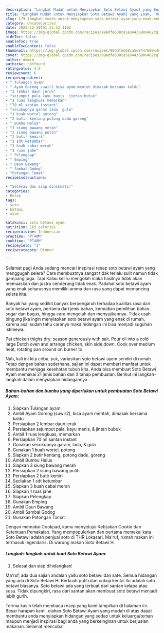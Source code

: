 ```yaml
---
description: "Langkah Mudah untuk Menyiapkan Soto Betawi Ayam{ yang Enak,  Menu Buat lebaran"
title: "Langkah Mudah untuk Menyiapkan Soto Betawi Ayam{ yang Enak,  Menu Buat lebaran"
slug: 179-langkah-mudah-untuk-menyiapkan-soto-betawi-ayam-yang-enak-menu-buat-lebaran
category: Uncategorized
date: 2022-12-30T01:32:12.116Z
image: https://img-global.cpcdn.com/recipes/99adfe608ca5e844/680x482cq70/soto-betawi-ayam-foto-resep-utama.jpg
hideToc: false
enableToc: true
enableTocContent: false
thumbnail: https://img-global.cpcdn.com/recipes/99adfe608ca5e844/680x482cq70/soto-betawi-ayam-foto-resep-utama.jpg
cover: https://img-global.cpcdn.com/recipes/99adfe608ca5e844/680x482cq70/soto-betawi-ayam-foto-resep-utama.jpg
author: Admin
authorAv: notfound
ratingvalue: 4.9
reviewcount: 6
recipeingredient:
- " Tulangan ayam"
- " Ayam Goreng suwir2 bisa ayam mentah dimasak bersama kaldu"
- "2 lembar daun jeruk"
- "sejumput pala kayu manis  jintan bubuk"
- "1 ruas lengkuas memarkan"
- "70 ml santan instant"
- "secukupnya garam lada  gula"
- "1 buah wortel potong"
- "2 butir kentang potong dadu goreng"
- " Bumbu Halus"
- "3 siung bawang merah"
- "2 siung bawang putih"
- "2 butir kemiri"
- "1 sdt ketumbar"
- "3 buah cabai merah"
- "1 ruas jahe"
- " Pelengkap"
- " Emping"
- " Daun Bawang"
- " Sambal Godog"
- "Potongan Tomat"
recipeinstructions:

- "Selesai dan siap dinikmati!"
categories:
- Resep
tags:
- soto
- betawi
- ayam

katakunci: soto betawi ayam 
nutrition: 163 calories
recipecuisine: Indonesian
preptime: "PT40M"
cooktime: "PT48M"
recipeyield: "1"
recipecategory: Dinner

---
```



Selamat pagi Anda sedang mencari inspirasi resep soto betawi ayam yang menggugah selera? Cara membuatnya sangat tidak terlalu sulit namun tidak gampang juga. Tapi Kalau keliru mengolah maka hasilnya tidak akan memuaskan dan justru cenderung tidak enak. Padahal soto betawi ayam yang enak seharusnya memiliki aroma dan rasa yang dapat memancing selera kita.


Banyak hal yang sedikit banyak berpengaruh terhadap kualitas rasa dari soto betawi ayam, pertama dari jenis bahan, kemudian pemilihan bahan segar dan bagus, hingga cara mengolah dan menyajikannya. Tidak usah bingung jika ingin menyiapkan soto betawi ayam yang enak di rumah, karena asal sudah tahu caranya maka hidangan ini bisa menjadi suguhan istimewa.

Pat chicken thighs dry; season generously with salt. Pour oil into a cold large Dutch oven and arrange chicken, skin side down. Cook over medium heat, rotating pan around on burner to.


Nah, kali ini kita coba, yuk, variasikan soto betawi ayam sendiri di rumah. Tetap dengan bahan sederhana, sajian ini dapat memberi manfaat untuk membantu menjaga kesehatan tubuh kita. Anda bisa membuat Soto Betawi Ayam memakai 21 jenis bahan dan 0 tahap pembuatan. Berikut ini langkah-langkah dalam menyiapkan hidangannya.

<!--inarticleads1-->

##### Bahan-bahan dan bumbu yang diperlukan untuk pembuatan Soto Betawi Ayam:

1. Siapkan  Tulangan ayam
1. Ambil  Ayam Goreng (suwir2), bisa ayam mentah, dimasak bersama kaldu
1. Persiapkan 2 lembar daun jeruk
1. Persiapkan sejumput pala, kayu manis, &amp; jintan bubuk
1. Ambil 1 ruas lengkuas, memarkan
1. Persiapkan 70 ml santan instant
1. Gunakan secukupnya garam, lada, &amp; gula
1. Gunakan 1 buah wortel, potong
1. Siapkan 2 butir kentang, potong dadu, goreng
1. Ambil  Bumbu Halus
1. Siapkan 3 siung bawang merah
1. Persiapkan 2 siung bawang putih
1. Persiapkan 2 butir kemiri
1. Sediakan 1 sdt ketumbar
1. Siapkan 3 buah cabai merah
1. Siapkan 1 ruas jahe
1. Siapkan  Pelengkap
1. Gunakan  Emping
1. Ambil  Daun Bawang
1. Ambil  Sambal Godog
1. Gunakan Potongan Tomat


Dengan memakai Cookpad, kamu menyetujui Kebijakan Cookie dan Ketentuan Pemakaian. Yang mempopulerkan dan pertama memakai kata Soto Betawi adalah penjual soto di THR Lokasari. Ma&#39;ruf, rumah makan ini termasuk legendaris. Di warung makan Soto Betawi H. 

<!--inarticleads2-->

##### Langkah-langkah untuk buat Soto Betawi Ayam:


1. Selesai dan siap dihidangkan!

Ma&#39;ruf, ada dua sajian andalan yaitu soto betawi dan sate. Semua hidangan yang ada di Soto Betawi H. Berkuah putih dan cukup kental itu adalah soto betawi biasanya. Soto betawi ada yang terbuat dari santan kelapa atau susu. Tidak dipungkiri, rasa dari santan akan membuat soto betawi menjadi lebih gurih. 

Terima kasih telah membaca resep yang kami tampilkan di halaman ini. Besar harapan kami, olahan Soto Betawi Ayam yang mudah di atas dapat membantu anda menyiapkan hidangan yang sedap untuk keluarga/teman maupun menjadi inspirasi bagi anda yang berkeinginan untuk berjualan makanan. Selamat mencoba!
